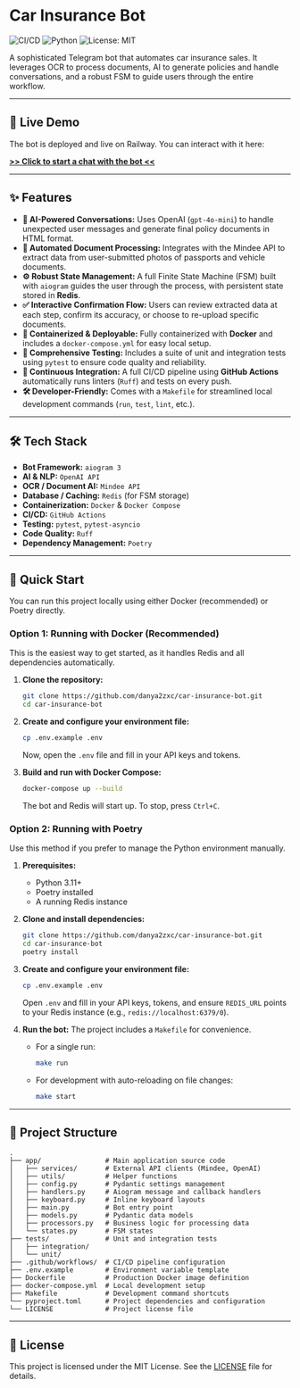 # Car Insurance Bot

![CI/CD](https://github.com/danya2zxc/car-insurance-bot/actions/workflows/ci.yml/badge.svg)
![Python](https://img.shields.io/badge/Python-3.11+-blue.svg)
![License: MIT](https://img.shields.io/badge/License-MIT-yellow.svg)

A sophisticated Telegram bot that automates car insurance sales. It leverages OCR to process documents, AI to generate policies and handle conversations, and a robust FSM to guide users through the entire workflow.

---

## 🚀 Live Demo

The bot is deployed and live on Railway. You can interact with it here:

**[>> Click to start a chat with the bot <<](https://t.me/Auto_Insure_bot)** 


---

## ✨ Features

-   **🤖 AI-Powered Conversations:** Uses OpenAI (`gpt-4o-mini`) to handle unexpected user messages and generate final policy documents in HTML format.
-   **📄 Automated Document Processing:** Integrates with the Mindee API to extract data from user-submitted photos of passports and vehicle documents.
-   **⚙️ Robust State Management:** A full Finite State Machine (FSM) built with `aiogram` guides the user through the process, with persistent state stored in **Redis**.
-   **✅ Interactive Confirmation Flow:** Users can review extracted data at each step, confirm its accuracy, or choose to re-upload specific documents.
-   **🐳 Containerized & Deployable:** Fully containerized with **Docker** and includes a `docker-compose.yml` for easy local setup.
-   **🧪 Comprehensive Testing:** Includes a suite of unit and integration tests using `pytest` to ensure code quality and reliability.
-   **👷 Continuous Integration:** A full CI/CD pipeline using **GitHub Actions** automatically runs linters (`Ruff`) and tests on every push.
-   **🛠️ Developer-Friendly:** Comes with a `Makefile` for streamlined local development commands (`run`, `test`, `lint`, etc.).

---

## 🛠️ Tech Stack

-   **Bot Framework:** `aiogram 3`
-   **AI & NLP:** `OpenAI API`
-   **OCR / Document AI:** `Mindee API`
-   **Database / Caching:** `Redis` (for FSM storage)
-   **Containerization:** `Docker` & `Docker Compose`
-   **CI/CD:** `GitHub Actions`
-   **Testing:** `pytest`, `pytest-asyncio`
-   **Code Quality:** `Ruff`
-   **Dependency Management:** `Poetry`

---

## 🏁 Quick Start

You can run this project locally using either Docker (recommended) or Poetry directly.

### Option 1: Running with Docker (Recommended)

This is the easiest way to get started, as it handles Redis and all dependencies automatically.

1.  **Clone the repository:**
    ```bash
    git clone https://github.com/danya2zxc/car-insurance-bot.git
    cd car-insurance-bot
    ```

2.  **Create and configure your environment file:**
    ```bash
    cp .env.example .env
    ```
    Now, open the `.env` file and fill in your API keys and tokens.

3.  **Build and run with Docker Compose:**
    ```bash
    docker-compose up --build
    ```
    The bot and Redis will start up. To stop, press `Ctrl+C`.

### Option 2: Running with Poetry

Use this method if you prefer to manage the Python environment manually.

1.  **Prerequisites:**
    *   Python 3.11+
    *   Poetry installed
    *   A running Redis instance

2.  **Clone and install dependencies:**
    ```bash
    git clone https://github.com/danya2zxc/car-insurance-bot.git
    cd car-insurance-bot
    poetry install
    ```

3.  **Create and configure your environment file:**
    ```bash
    cp .env.example .env
    ```
    Open `.env` and fill in your API keys, tokens, and ensure `REDIS_URL` points to your Redis instance (e.g., `redis://localhost:6379/0`).

4.  **Run the bot:**
    The project includes a `Makefile` for convenience.
    *   For a single run:
        ```bash
        make run
        ```
    *   For development with auto-reloading on file changes:
        ```bash
        make start
        ```

---

## 📂 Project Structure

```
.
├── app/                # Main application source code
│   ├── services/       # External API clients (Mindee, OpenAI)
│   ├── utils/          # Helper functions
│   ├── config.py       # Pydantic settings management
│   ├── handlers.py     # Aiogram message and callback handlers
│   ├── keyboard.py     # Inline keyboard layouts
│   ├── main.py         # Bot entry point
│   ├── models.py       # Pydantic data models
│   ├── processors.py   # Business logic for processing data
│   └── states.py       # FSM states
├── tests/              # Unit and integration tests
│   ├── integration/
│   └── unit/
├── .github/workflows/  # CI/CD pipeline configuration
├── .env.example        # Environment variable template
├── Dockerfile          # Production Docker image definition
├── docker-compose.yml  # Local development setup
├── Makefile            # Development command shortcuts
└── pyproject.toml      # Project dependencies and configuration
└── LICENSE             # Project license file
```

---

## 📄 License

This project is licensed under the MIT License. See the [LICENSE](LICENSE) file for details.

